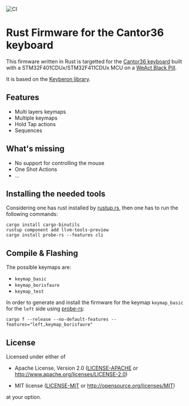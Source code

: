 ![CI](https://github.com/borisfaure/cantor36-rs/actions/workflows/ci.yml/badge.svg)

# Rust Firmware for the Cantor36 keyboard

This firmware written in Rust is targetted for the
[Cantor36 keyboard](https://github.com/borisfaure/cantor36) built with a
STM32F401CDUx/STM32F411CDUx MCU on a [WeAct Black Pill](https://stm32-base.org/boards/STM32F411CEU6-WeAct-Black-Pill-V2.0.html).

It is based on the [Keyberon library](https://github.com/TeXitoi/keyberon).

## Features

- Multi layers keymaps
- Multiple keymaps
- Hold Tap actions
- Sequences

## What's missing

- No support for controlling the mouse
- One Shot Actions
- ...

## Installing the needed tools

Considering one has rust installed by [rustup.rs](https://rustup.rs), then
one has to run the following commands:

```shell
cargo install cargo-binutils
rustup component add llvm-tools-preview
cargo install probe-rs --features cli
```

## Compile & Flashing

The possible keymaps are:

- `keymap_basic`
- `keymap_borisfaure`
- `keymap_test`


In order to generate and install the firmware for the keymap `keymap_basic`
for the `left` side using [probe-rs](https://probe.rs/):

```shell
cargo f --release --no-default-features --features="left,keymap_borisfaure"
```

## License

Licensed under either of

- Apache License, Version 2.0 ([LICENSE-APACHE](LICENSE-APACHE) or
  http://www.apache.org/licenses/LICENSE-2.0)

- MIT license ([LICENSE-MIT](LICENSE-MIT) or http://opensource.org/licenses/MIT)

at your option.

